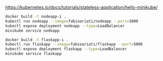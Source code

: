 https://kubernetes.io/docs/tutorials/stateless-application/hello-minikube/

```bash
docker build -t nodeapp-i .
kubectl run nodeapp --image=fabioariati/nodeapp --port=3000
kubectl expose deployment nodeapp --type=LoadBalancer
minikube service nodeapp
```
```bash
docker build -t flaskapp-i .
kubectl run flaskapp --image=fabioariati/flaskapp --port=5000
kubectl expose deployment flaskapp --type=LoadBalancer
minikube service flaskapp
```